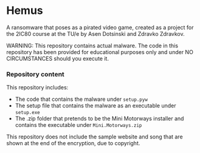 # Hemus
A ransomware that poses as a pirated video game, created as a project for the 2IC80 course at the TU/e by Asen Dotsinski and Zdravko Zdravkov.

WARNING: This repository contains actual malware. The code in this repository has been provided for educational purposes only and under NO CIRCUMSTANCES should you execute it. 

### Repository content
This repository includes:
* The code that contains the malware under `setup.pyw`
* The setup file that contains the malware as an executable under `setup.exe`
* The .zip folder that pretends to be the Mini Motorways installer and contains the executable under `Mini.Motorways.zip`

This repository does not include the sample website and song that are shown at the end of the encryption, due to copyright.
